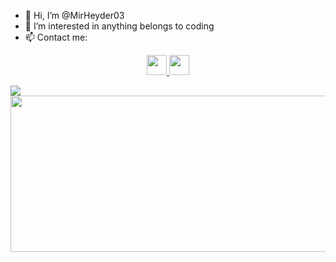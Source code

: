 - 👋 Hi, I’m @MirHeyder03
- 👀 I’m interested in anything belongs to coding
- 📫 Contact me:
<p align="center">
<a href="https://www.linkedin.com/in/mirheyd%C9%99r-y%C9%99hyayev-2aa8b0234/">
  <img color="white" width="32px" src="https://cdn.jsdelivr.net/npm/simple-icons@v6/icons/linkedin.svg" />
</a> 
<a href="https://t.me/MirHeyder03">
  <img  width="32px" src="https://cdn.jsdelivr.net/npm/simple-icons@v6/icons/telegram.svg" />
</p>


<!-- ![Top Langs](https://github-readme-stats.vercel.app/api/top-langs/?username=MirHeyder03&theme=radical)      ![MirHeyder03's GitHub stats](https://github-readme-stats.vercel.app/api?username=MirHeyder03&show_icons=true&theme=radical)

 -->

 
<img align="left"  src="https://github-readme-stats.vercel.app/api/top-langs/?username=MirHeyder03&theme=radical"/>

<img align="center" height="250px" width="600px" src="https://github-readme-stats.vercel.app/api?username=MirHeyder03&show_icons=true&theme=radical"/>